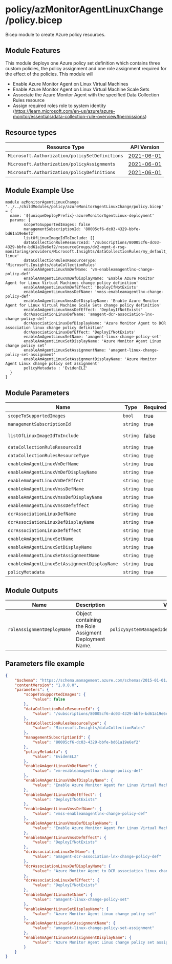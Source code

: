 # policy/azMonitorAgentLinuxChange/policy.bicep
Bicep module to create Azure policy resources.

## Module Features
This module deploys one Azure policy set definition which contains three custom policies, the policy assignment and one role assignment required for the effect of the policies. This module will
- Enable Azure Monitor Agent on Linux Virtual Machines
- Enable Azure Monitor Agent on Linux Virtual Machine Scale Sets
- Associate the Azure Monitor Agent with the specified Data Collection Rules resource
- Assign required roles role to system identity (https://learn.microsoft.com/en-us/azure/azure-monitor/essentials/data-collection-rule-overview#permissions)

## Resource types

| Resource Type | API Version |
| --- | --- |
| `Microsoft.Authorization/policySetDefinitions` | [2021-06-01](https://docs.microsoft.com/en-us/azure/templates/microsoft.authorization/2021-06-01/policysetdefinitions) |
| `Microsoft.Authorization/policyAssignments` | [2021-06-01](https://docs.microsoft.com/en-us/azure/templates/microsoft.authorization/2021-06-01/policyassignments) |
| `Microsoft.Authorization/policyDefinitions` | [2021-06-01](https://docs.microsoft.com/en-us/azure/templates/microsoft.authorization/2021-06-01/policyDefinitions) |

## Module Example Use
```bicep
module azMonitorAgentLinuxChange '../../childModules/policy/azureMonitorAgentLinuxChange/policy.bicep' = {
  name: '${uniqueDeployPrefix}-azureMonitorAgentLinux-deployment'
  params: {
        scopeToSupportedImages: false
        managementSubscriptionId: '80005cf6-dc03-4329-bbfe-bd61a19e6ef2'
        listOfLinuxImageIdToInclude: []
        dataCollectionRuleResourceId: '/subscriptions/80005cf6-dc03-4329-bbfe-bd61a19e6ef2/resourceGroups/dv2-mgmt-d-rsg-monitoring/providers/Microsoft.Insights/dataCollectionRules/my_default_dcr-linux'
        dataCollectionRulesResourceType: 'Microsoft.Insights/dataCollectionRules'
        enableAmAgentLinuxVmDefName: 'vm-enableamagentlnx-change-policy-def'
        enableAmAgentLinuxVmDefDisplayName: 'Enable Azure Monitor Agent for Linux Virtual Machines change policy definition'
        enableAmAgentLinuxVmDefEffect: 'DeployIfNotExists'
        enableAmAgentLinuxVmssDefName: 'vmss-enableamagentlnx-change-policy-def'
        enableAmAgentLinuxVmssDefDisplayName: 'Enable Azure Monitor Agent for Linux Virtual Machine Scale Sets change policy definition'
        enableAmAgentLinuxVmssDefEffect: 'DeployIfNotExists'
        dcrAssociationLinuxDefName: 'amagent-dcr-association-lnx-change-policy-def'
        dcrAssociationLinuxDefDisplayName: 'Azure Monitor Agent to DCR association linux change policy definition'
        dcrAssociationLinuxDefEffect: 'DeployIfNotExists'
        enableAmAgentLinuxSetName: 'amagent-linux-change-policy-set'
        enableAmAgentLinuxSetDisplayName: 'Azure Monitor Agent Linux change policy set'
        enableAmAgentLinuxSetAssignmentName: 'amagent-linux-change-policy-set-assignment'
        enableAmAgentLinuxSetAssignmentDisplayName: 'Azure Monitor Agent Linux change policy set assignment' 
        policyMetadata : 'EvidenELZ'
  }
}

```

## Module Parameters

| Name | Type | Required | Description |
| --- | --- | --- | --- |
| `scopeToSupportedImages` | `bool` | true | Specify wether the policy will apply only to supported images or also to custom linux images |
| `managementSubscriptionId` | `string` | true | The Id of the management subscription. To be provided by the Monitoring parent module |
| `listOfLinuxImageIdToInclude` | `string` | false | List of virtual machine images that have supported Linux OS to add to scope. Example values: /subscriptions/<subscriptionId>/resourceGroups/YourResourceGroup/providers/Microsoft.Compute/images/ContosoStdImage |
| `dataCollectionRuleResourceId` | `string` | true | Specify the resource ID of the Data Collection Rule for association |
| `dataCollectionRulesResourceType` | `string` | true | Specify the type of resource to wich to associate the Azure Monitor Agent |
| `enableAmAgentLinuxVmDefName` | `string` | true | Specify the name to be used for the Azure Monitor Agent for Linux Vm policy |
| `enableAmAgentLinuxVmDefDisplayName` | `string` | true | Specify the display name to be used for the Azure Monitor Agent for Linux Vm policy |
| `enableAmAgentLinuxVmDefEffect` | `string` | true | Desired effect for the Azure Monitor Agent on Linux Virtual Machines policy |
| `enableAmAgentLinuxVmssDefName` | `string` | true | Specify the name to be used for the Azure Monitor Agent for Linux Vmss policy |
| `enableAmAgentLinuxVmssDefDisplayName` | `string` | true | Specify the display name to be used for Azure Monitor Agent for Linux Vm policy |
| `enableAmAgentLinuxVmssDefEffect` | `string` | true | Desired effect for the Azure Monitor Agent on Linux Virtual Machine Scale Sets policy |
| `dcrAssociationLinuxDefName` | `string` | true | Specify te name for the Azure Monitor Agent - Data Collection Rule association for Linux policy |
| `dcrAssociationLinuxDefDisplayName` | `string` | true | Specify the display name for the Azure Monitor Agent - Data Collection Rule association for Linux policy |
| `dcrAssociationLinuxDefEffect` | `string` | true | Desired effect for the AMA to Data Collection Rule association policy. |
| `enableAmAgentLinuxSetName` | `string` | true | Specify policy set name for Linux Azure Monitor Agent initiative |
| `enableAmAgentLinuxSetDisplayName` | `string` | true | Specify policy set display name for Linux Azure Monitor Agent initiative |
| `enableAmAgentLinuxSetAssignmentName` | `string` | true | Specify policy asignment name for Linux Azure Monitor Agent initiative |
| `enableAmAgentLinuxSetAssignmentDisplayName` | `string` | true | Specify policy asignment display name for Linux Azure Monitor Agent initiative |
| `policyMetadata` | `string` | true | Specify metadata source value required for billing and monitoring. |

## Module Outputs

| Name | Description | Value |
| --- | --- | --- |
| `roleAssignmentDeployName` | Object containing the Role Assigment Deployment Name. | `policySystemManagedIdentityRoleAssignment.name` |

## Parameters file example
```json
{
    "$schema": "https://schema.management.azure.com/schemas/2015-01-01/deploymentParameters.json#",
    "contentVersion": "1.0.0.0",
    "parameters": {
        "scopeToSupportedImages": {
            "value": false
        },
        "dataCollectionRuleResourceId": {
            "value": "/subscriptions/80005cf6-dc03-4329-bbfe-bd61a19e6ef2/resourceGroups/dv2-mgmt-d-rsg-monitoring/providers/Microsoft.Insights/dataCollectionRules/dcrlinux001"
        },
        "dataCollectionRulesResourceType": {
            "value": "Microsoft.Insights/dataCollectionRules"
        },
        "managementSubscriptionId": {
            "value": "80005cf6-dc03-4329-bbfe-bd61a19e6ef2"
        },
        "policyMetadata": {
            "value": "EvidenELZ"
        },
        "enableAmAgentLinuxVmDefName": {
            "value": "vm-enableamagentlnx-change-policy-def"
        },
        "enableAmAgentLinuxVmDefDisplayName": {
            "value": "Enable Azure Monitor Agent for Linux Virtual Machines change policy definition"
        },
        "enableAmAgentLinuxVmDefEffect": {
            "value": "DeployIfNotExists"
        },
        "enableAmAgentLinuxVmssDefName": {
            "value": "vmss-enableamagentlnx-change-policy-def"
        },
        "enableAmAgentLinuxVmssDefDisplayName": {
            "value": "Enable Azure Monitor Agent for Linux Virtual Machine Scale Sets change policy definition"
        },
        "enableAmAgentLinuxVmssDefEffect": {
            "value": "DeployIfNotExists"
        },
        "dcrAssociationLinuxDefName": {
            "value": "amagent-dcr-association-lnx-change-policy-def"
        },
        "dcrAssociationLinuxDefDisplayName": {
            "value": "Azure Monitor Agent to DCR association linux change policy definition"
        },
        "dcrAssociationLinuxDefEffect": {
            "value": "DeployIfNotExists"
        },
        "enableAmAgentLinuxSetName": {
            "value": "amagent-linux-change-policy-set"
        },
        "enableAmAgentLinuxSetDisplayName": {
            "value": "Azure Monitor Agent Linux change policy set"
        },
        "enableAmAgentLinuxSetAssignmentName": {
            "value": "amagent-linux-change-policy-set-assignment"
        },
        "enableAmAgentLinuxSetAssignmentDisplayName": {
            "value": "Azure Monitor Agent Linux change policy set assignment"
        }
    }
}

```